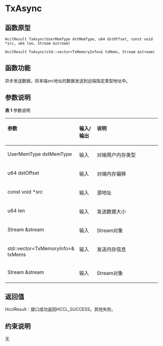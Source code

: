 # TxAsync 

## 函数原型<a name="zh-cn_topic_0000001929299926_section6799mcpsimp"></a>

```
HcclResult TxAsync(UserMemType dstMemType, u64 dstOffset, const void *src, u64 len, Stream &stream)

HcclResult TxAsync(std::vector<TxMemoryInfo>& txMems, Stream &stream)
```

## 函数功能<a name="zh-cn_topic_0000001929299926_section6802mcpsimp"></a>

异步发送数据，将本端src地址的数据发送到远端指定类型地址中。

## 参数说明<a name="zh-cn_topic_0000001929299926_section6805mcpsimp"></a>

**表 1**  参数说明

<a name="zh-cn_topic_0000001929299926_table6807mcpsimp"></a>
<table><thead align="left"><tr id="zh-cn_topic_0000001929299926_row6814mcpsimp"><th class="cellrowborder" valign="top" width="28.71%" id="mcps1.2.4.1.1"><p id="zh-cn_topic_0000001929299926_p6816mcpsimp"><a name="zh-cn_topic_0000001929299926_p6816mcpsimp"></a><a name="zh-cn_topic_0000001929299926_p6816mcpsimp"></a>参数</p>
</th>
<th class="cellrowborder" valign="top" width="13.86%" id="mcps1.2.4.1.2"><p id="zh-cn_topic_0000001929299926_p6818mcpsimp"><a name="zh-cn_topic_0000001929299926_p6818mcpsimp"></a><a name="zh-cn_topic_0000001929299926_p6818mcpsimp"></a>输入/输出</p>
</th>
<th class="cellrowborder" valign="top" width="57.43000000000001%" id="mcps1.2.4.1.3"><p id="zh-cn_topic_0000001929299926_p6820mcpsimp"><a name="zh-cn_topic_0000001929299926_p6820mcpsimp"></a><a name="zh-cn_topic_0000001929299926_p6820mcpsimp"></a>说明</p>
</th>
</tr>
</thead>
<tbody><tr id="zh-cn_topic_0000001929299926_row6822mcpsimp"><td class="cellrowborder" valign="top" width="28.71%" headers="mcps1.2.4.1.1 "><p id="zh-cn_topic_0000001929299926_p6824mcpsimp"><a name="zh-cn_topic_0000001929299926_p6824mcpsimp"></a><a name="zh-cn_topic_0000001929299926_p6824mcpsimp"></a>UserMemType dstMemType</p>
</td>
<td class="cellrowborder" valign="top" width="13.86%" headers="mcps1.2.4.1.2 "><p id="zh-cn_topic_0000001929299926_p6826mcpsimp"><a name="zh-cn_topic_0000001929299926_p6826mcpsimp"></a><a name="zh-cn_topic_0000001929299926_p6826mcpsimp"></a>输入</p>
</td>
<td class="cellrowborder" valign="top" width="57.43000000000001%" headers="mcps1.2.4.1.3 "><p id="zh-cn_topic_0000001929299926_p6828mcpsimp"><a name="zh-cn_topic_0000001929299926_p6828mcpsimp"></a><a name="zh-cn_topic_0000001929299926_p6828mcpsimp"></a>对端用户内存类型</p>
</td>
</tr>
<tr id="zh-cn_topic_0000001929299926_row6829mcpsimp"><td class="cellrowborder" valign="top" width="28.71%" headers="mcps1.2.4.1.1 "><p id="zh-cn_topic_0000001929299926_p6831mcpsimp"><a name="zh-cn_topic_0000001929299926_p6831mcpsimp"></a><a name="zh-cn_topic_0000001929299926_p6831mcpsimp"></a>u64 dstOffset</p>
</td>
<td class="cellrowborder" valign="top" width="13.86%" headers="mcps1.2.4.1.2 "><p id="zh-cn_topic_0000001929299926_p6833mcpsimp"><a name="zh-cn_topic_0000001929299926_p6833mcpsimp"></a><a name="zh-cn_topic_0000001929299926_p6833mcpsimp"></a>输入</p>
</td>
<td class="cellrowborder" valign="top" width="57.43000000000001%" headers="mcps1.2.4.1.3 "><p id="zh-cn_topic_0000001929299926_p6835mcpsimp"><a name="zh-cn_topic_0000001929299926_p6835mcpsimp"></a><a name="zh-cn_topic_0000001929299926_p6835mcpsimp"></a>对端内存偏移</p>
</td>
</tr>
<tr id="zh-cn_topic_0000001929299926_row6836mcpsimp"><td class="cellrowborder" valign="top" width="28.71%" headers="mcps1.2.4.1.1 "><p id="zh-cn_topic_0000001929299926_p6838mcpsimp"><a name="zh-cn_topic_0000001929299926_p6838mcpsimp"></a><a name="zh-cn_topic_0000001929299926_p6838mcpsimp"></a>const void *src</p>
</td>
<td class="cellrowborder" valign="top" width="13.86%" headers="mcps1.2.4.1.2 "><p id="zh-cn_topic_0000001929299926_p6840mcpsimp"><a name="zh-cn_topic_0000001929299926_p6840mcpsimp"></a><a name="zh-cn_topic_0000001929299926_p6840mcpsimp"></a>输入</p>
</td>
<td class="cellrowborder" valign="top" width="57.43000000000001%" headers="mcps1.2.4.1.3 "><p id="zh-cn_topic_0000001929299926_p6842mcpsimp"><a name="zh-cn_topic_0000001929299926_p6842mcpsimp"></a><a name="zh-cn_topic_0000001929299926_p6842mcpsimp"></a>源地址</p>
</td>
</tr>
<tr id="zh-cn_topic_0000001929299926_row6843mcpsimp"><td class="cellrowborder" valign="top" width="28.71%" headers="mcps1.2.4.1.1 "><p id="zh-cn_topic_0000001929299926_p6845mcpsimp"><a name="zh-cn_topic_0000001929299926_p6845mcpsimp"></a><a name="zh-cn_topic_0000001929299926_p6845mcpsimp"></a>u64 len</p>
</td>
<td class="cellrowborder" valign="top" width="13.86%" headers="mcps1.2.4.1.2 "><p id="zh-cn_topic_0000001929299926_p6847mcpsimp"><a name="zh-cn_topic_0000001929299926_p6847mcpsimp"></a><a name="zh-cn_topic_0000001929299926_p6847mcpsimp"></a>输入</p>
</td>
<td class="cellrowborder" valign="top" width="57.43000000000001%" headers="mcps1.2.4.1.3 "><p id="zh-cn_topic_0000001929299926_p6849mcpsimp"><a name="zh-cn_topic_0000001929299926_p6849mcpsimp"></a><a name="zh-cn_topic_0000001929299926_p6849mcpsimp"></a>发送数据大小</p>
</td>
</tr>
<tr id="zh-cn_topic_0000001929299926_row6850mcpsimp"><td class="cellrowborder" valign="top" width="28.71%" headers="mcps1.2.4.1.1 "><p id="zh-cn_topic_0000001929299926_p6852mcpsimp"><a name="zh-cn_topic_0000001929299926_p6852mcpsimp"></a><a name="zh-cn_topic_0000001929299926_p6852mcpsimp"></a>Stream &amp;stream</p>
</td>
<td class="cellrowborder" valign="top" width="13.86%" headers="mcps1.2.4.1.2 "><p id="zh-cn_topic_0000001929299926_p6854mcpsimp"><a name="zh-cn_topic_0000001929299926_p6854mcpsimp"></a><a name="zh-cn_topic_0000001929299926_p6854mcpsimp"></a>输入</p>
</td>
<td class="cellrowborder" valign="top" width="57.43000000000001%" headers="mcps1.2.4.1.3 "><p id="zh-cn_topic_0000001929299926_p6856mcpsimp"><a name="zh-cn_topic_0000001929299926_p6856mcpsimp"></a><a name="zh-cn_topic_0000001929299926_p6856mcpsimp"></a>Stream对象</p>
</td>
</tr>
<tr id="zh-cn_topic_0000001929299926_row44061755112218"><td class="cellrowborder" valign="top" width="28.71%" headers="mcps1.2.4.1.1 "><p id="zh-cn_topic_0000001929299926_p6889mcpsimp"><a name="zh-cn_topic_0000001929299926_p6889mcpsimp"></a><a name="zh-cn_topic_0000001929299926_p6889mcpsimp"></a>std::vector&lt;TxMemoryInfo&gt;&amp; txMems</p>
</td>
<td class="cellrowborder" valign="top" width="13.86%" headers="mcps1.2.4.1.2 "><p id="zh-cn_topic_0000001929299926_p6891mcpsimp"><a name="zh-cn_topic_0000001929299926_p6891mcpsimp"></a><a name="zh-cn_topic_0000001929299926_p6891mcpsimp"></a>输入</p>
</td>
<td class="cellrowborder" valign="top" width="57.43000000000001%" headers="mcps1.2.4.1.3 "><p id="zh-cn_topic_0000001929299926_p6893mcpsimp"><a name="zh-cn_topic_0000001929299926_p6893mcpsimp"></a><a name="zh-cn_topic_0000001929299926_p6893mcpsimp"></a>发送内存信息</p>
</td>
</tr>
<tr id="zh-cn_topic_0000001929299926_row8456175882218"><td class="cellrowborder" valign="top" width="28.71%" headers="mcps1.2.4.1.1 "><p id="zh-cn_topic_0000001929299926_p6896mcpsimp"><a name="zh-cn_topic_0000001929299926_p6896mcpsimp"></a><a name="zh-cn_topic_0000001929299926_p6896mcpsimp"></a>Stream &amp;stream</p>
</td>
<td class="cellrowborder" valign="top" width="13.86%" headers="mcps1.2.4.1.2 "><p id="zh-cn_topic_0000001929299926_p6898mcpsimp"><a name="zh-cn_topic_0000001929299926_p6898mcpsimp"></a><a name="zh-cn_topic_0000001929299926_p6898mcpsimp"></a>输入</p>
</td>
<td class="cellrowborder" valign="top" width="57.43000000000001%" headers="mcps1.2.4.1.3 "><p id="zh-cn_topic_0000001929299926_p6900mcpsimp"><a name="zh-cn_topic_0000001929299926_p6900mcpsimp"></a><a name="zh-cn_topic_0000001929299926_p6900mcpsimp"></a>Stream对象</p>
</td>
</tr>
</tbody>
</table>

## 返回值<a name="zh-cn_topic_0000001929299926_section6857mcpsimp"></a>

HcclResult：接口成功返回HCCL\_SUCCESS。其他失败。

## 约束说明<a name="zh-cn_topic_0000001929299926_section6860mcpsimp"></a>

无

